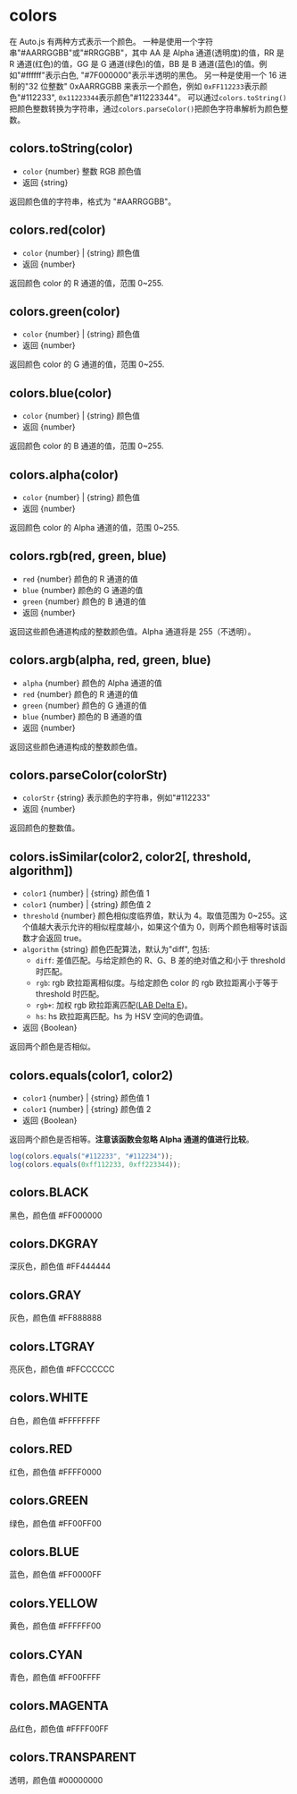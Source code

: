 # colors  <Badge type="tip" text="稳定" vertical="middle" />

在 Auto.js 有两种方式表示一个颜色。
一种是使用一个字符串"#AARRGGBB"或"#RRGGBB"，其中 AA 是 Alpha 通道(透明度)的值，RR 是 R 通道(红色)的值，GG 是 G 通道(绿色)的值，BB 是 B 通道(蓝色)的值。例如"#ffffff"表示白色, "#7F000000"表示半透明的黑色。
另一种是使用一个 16 进制的"32 位整数" 0xAARRGGBB 来表示一个颜色，例如 `0xFF112233`表示颜色"#112233", `0x11223344`表示颜色"#11223344"。
可以通过`colors.toString()`把颜色整数转换为字符串，通过`colors.parseColor()`把颜色字符串解析为颜色整数。

## colors.toString(color)

- `color` {number} 整数 RGB 颜色值
- 返回 {string}

返回颜色值的字符串，格式为 "#AARRGGBB"。

## colors.red(color)

- `color` {number} | {string} 颜色值
- 返回 {number}

返回颜色 color 的 R 通道的值，范围 0~255.

## colors.green(color)

- `color` {number} | {string} 颜色值
- 返回 {number}

返回颜色 color 的 G 通道的值，范围 0~255.

## colors.blue(color)

- `color` {number} | {string} 颜色值
- 返回 {number}

返回颜色 color 的 B 通道的值，范围 0~255.

## colors.alpha(color)

- `color` {number} | {string} 颜色值
- 返回 {number}

返回颜色 color 的 Alpha 通道的值，范围 0~255.

## colors.rgb(red, green, blue)

- `red` {number} 颜色的 R 通道的值
- `blue` {number} 颜色的 G 通道的值
- `green` {number} 颜色的 B 通道的值
- 返回 {number}

返回这些颜色通道构成的整数颜色值。Alpha 通道将是 255（不透明）。

## colors.argb(alpha, red, green, blue)

- `alpha` {number} 颜色的 Alpha 通道的值
- `red` {number} 颜色的 R 通道的值
- `green` {number} 颜色的 G 通道的值
- `blue` {number} 颜色的 B 通道的值
- 返回 {number}

返回这些颜色通道构成的整数颜色值。

## colors.parseColor(colorStr)

- `colorStr` {string} 表示颜色的字符串，例如"#112233"
- 返回 {number}

返回颜色的整数值。

## colors.isSimilar(color2, color2[, threshold, algorithm])

- `color1` {number} | {string} 颜色值 1
- `color1` {number} | {string} 颜色值 2
- `threshold` {number} 颜色相似度临界值，默认为 4。取值范围为 0~255。这个值越大表示允许的相似程度越小，如果这个值为 0，则两个颜色相等时该函数才会返回 true。
- `algorithm` {string} 颜色匹配算法，默认为"diff", 包括:
  - `diff`: 差值匹配。与给定颜色的 R、G、B 差的绝对值之和小于 threshold 时匹配。
  - `rgb`: rgb 欧拉距离相似度。与给定颜色 color 的 rgb 欧拉距离小于等于 threshold 时匹配。
  - `rgb+`: 加权 rgb 欧拉距离匹配([LAB Delta E](https://en.wikipedia.org/wiki/Color_difference))。
  - `hs`: hs 欧拉距离匹配。hs 为 HSV 空间的色调值。
- 返回 {Boolean}

返回两个颜色是否相似。

## colors.equals(color1, color2)

- `color1` {number} | {string} 颜色值 1
- `color1` {number} | {string} 颜色值 2
- 返回 {Boolean}

返回两个颜色是否相等。**注意该函数会忽略 Alpha 通道的值进行比较**。

```js
log(colors.equals("#112233", "#112234"));
log(colors.equals(0xff112233, 0xff223344));
```

## colors.BLACK

黑色，颜色值 #FF000000

## colors.DKGRAY

深灰色，颜色值 #FF444444

## colors.GRAY

灰色，颜色值 #FF888888

## colors.LTGRAY

亮灰色，颜色值 #FFCCCCCC

## colors.WHITE

白色，颜色值 #FFFFFFFF

## colors.RED

红色，颜色值 #FFFF0000

## colors.GREEN

绿色，颜色值 #FF00FF00

## colors.BLUE

蓝色，颜色值 #FF0000FF

## colors.YELLOW

黄色，颜色值 #FFFFFF00

## colors.CYAN

青色，颜色值 #FF00FFFF

## colors.MAGENTA

品红色，颜色值 #FFFF00FF

## colors.TRANSPARENT

透明，颜色值 #00000000
